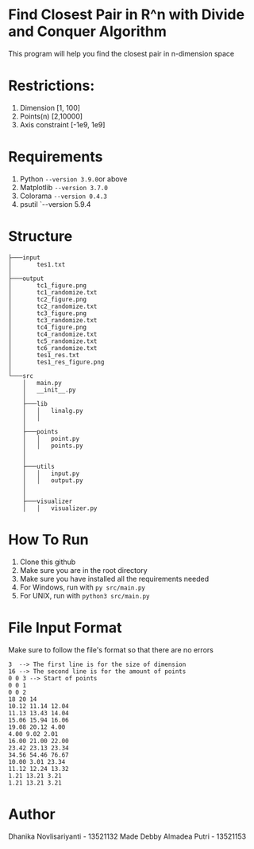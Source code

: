# Find Closest Pair in R^n with Divide and Conquer Algorithm
This program will help you find the closest pair in n-dimension space

# Restrictions:
1. Dimension [1, 100]
2. Points(n) [2,10000]
3. Axis constraint [-1e9, 1e9]

# Requirements
1. Python `--version 3.9.0`or above
2. Matplotlib `--version 3.7.0`
3. Colorama `--version 0.4.3` 
4. psutil `--version 5.9.4

# Structure
```
├───input
│       tes1.txt
│
├───output
│       tc1_figure.png
│       tc1_randomize.txt
│       tc2_figure.png
│       tc2_randomize.txt
│       tc3_figure.png
│       tc3_randomize.txt
│       tc4_figure.png
│       tc4_randomize.txt
│       tc5_randomize.txt
│       tc6_randomize.txt
│       tes1_res.txt
│       tes1_res_figure.png
│
└───src
    │   main.py
    │   __init__.py
    │
    ├───lib
    │   │   linalg.py
    │   │
    │
    ├───points
    │   │   point.py
    │   │   points.py
    │   
    │
    ├───utils
    │   │   input.py
    │   │   output.py
    │   
    │
    ├───visualizer
    │   │   visualizer.py

```

# How To Run
1. Clone this github
2. Make sure you are in the root directory
3. Make sure you have installed all the requirements needed
4. For Windows, run with  `py src/main.py`
5. For UNIX, run with `python3 src/main.py`

# File Input Format
Make sure to follow the file's format so that there are no errors
```
3  --> The first line is for the size of dimension
16 --> The second line is for the amount of points
0 0 3 --> Start of points
0 0 1
0 0 2
18 20 14
10.12 11.14 12.04
11.13 13.43 14.04
15.06 15.94 16.06
19.08 20.12 4.00
4.00 9.02 2.01
16.00 21.00 22.00
23.42 23.13 23.34
34.56 54.46 76.67
10.00 3.01 23.34
11.12 12.24 13.32
1.21 13.21 3.21
1.21 13.21 3.21
```

# Author
Dhanika Novlisariyanti - 13521132
Made Debby Almadea Putri - 13521153
